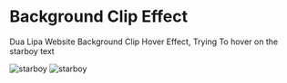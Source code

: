 <h1>Background Clip Effect</h1>
<p>Dua Lipa Website Background Clip Hover Effect, Trying To hover on the starboy text</p>

<img src='https://iili.io/SrO1Js.png' alt='starboy'/>
<img src='https://iili.io/SrOXX2.png' alt='starboy'/>
